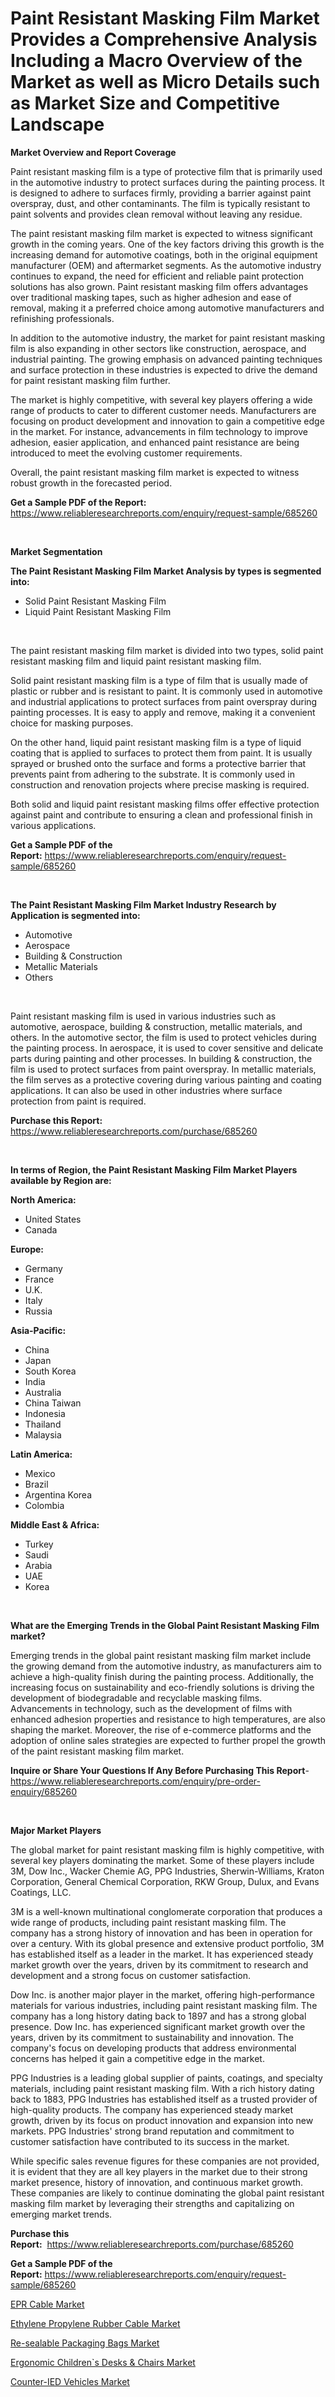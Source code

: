 <p><h1>Paint Resistant Masking Film Market Provides a Comprehensive Analysis Including a Macro Overview of the Market as well as Micro Details such as Market Size and Competitive Landscape</h1></p><p><strong>Market Overview and Report Coverage</strong></p>
<p><p>Paint resistant masking film is a type of protective film that is primarily used in the automotive industry to protect surfaces during the painting process. It is designed to adhere to surfaces firmly, providing a barrier against paint overspray, dust, and other contaminants. The film is typically resistant to paint solvents and provides clean removal without leaving any residue.</p><p>The paint resistant masking film market is expected to witness significant growth in the coming years. One of the key factors driving this growth is the increasing demand for automotive coatings, both in the original equipment manufacturer (OEM) and aftermarket segments. As the automotive industry continues to expand, the need for efficient and reliable paint protection solutions has also grown. Paint resistant masking film offers advantages over traditional masking tapes, such as higher adhesion and ease of removal, making it a preferred choice among automotive manufacturers and refinishing professionals.</p><p>In addition to the automotive industry, the market for paint resistant masking film is also expanding in other sectors like construction, aerospace, and industrial painting. The growing emphasis on advanced painting techniques and surface protection in these industries is expected to drive the demand for paint resistant masking film further.</p><p>The market is highly competitive, with several key players offering a wide range of products to cater to different customer needs. Manufacturers are focusing on product development and innovation to gain a competitive edge in the market. For instance, advancements in film technology to improve adhesion, easier application, and enhanced paint resistance are being introduced to meet the evolving customer requirements.</p><p>Overall, the paint resistant masking film market is expected to witness robust growth in the forecasted period.</p></p>
<p><strong>Get a Sample PDF of the Report:</strong> <a href="https://www.reliableresearchreports.com/enquiry/request-sample/685260">https://www.reliableresearchreports.com/enquiry/request-sample/685260</a></p>
<p>&nbsp;</p>
<p><strong>Market Segmentation</strong></p>
<p><strong>The Paint Resistant Masking Film Market Analysis by types is segmented into:</strong></p>
<p><ul><li>Solid Paint Resistant Masking Film</li><li>Liquid Paint Resistant Masking Film</li></ul></p>
<p>&nbsp;</p>
<p><p>The paint resistant masking film market is divided into two types, solid paint resistant masking film and liquid paint resistant masking film. </p><p>Solid paint resistant masking film is a type of film that is usually made of plastic or rubber and is resistant to paint. It is commonly used in automotive and industrial applications to protect surfaces from paint overspray during painting processes. It is easy to apply and remove, making it a convenient choice for masking purposes.</p><p>On the other hand, liquid paint resistant masking film is a type of liquid coating that is applied to surfaces to protect them from paint. It is usually sprayed or brushed onto the surface and forms a protective barrier that prevents paint from adhering to the substrate. It is commonly used in construction and renovation projects where precise masking is required.</p><p>Both solid and liquid paint resistant masking films offer effective protection against paint and contribute to ensuring a clean and professional finish in various applications.</p></p>
<p><strong>Get a Sample PDF of the Report:</strong>&nbsp;<a href="https://www.reliableresearchreports.com/enquiry/request-sample/685260">https://www.reliableresearchreports.com/enquiry/request-sample/685260</a></p>
<p>&nbsp;</p>
<p><strong>The Paint Resistant Masking Film Market Industry Research by Application is segmented into:</strong></p>
<p><ul><li>Automotive</li><li>Aerospace</li><li>Building & Construction</li><li>Metallic Materials</li><li>Others</li></ul></p>
<p>&nbsp;</p>
<p><p>Paint resistant masking film is used in various industries such as automotive, aerospace, building & construction, metallic materials, and others. In the automotive sector, the film is used to protect vehicles during the painting process. In aerospace, it is used to cover sensitive and delicate parts during painting and other processes. In building & construction, the film is used to protect surfaces from paint overspray. In metallic materials, the film serves as a protective covering during various painting and coating applications. It can also be used in other industries where surface protection from paint is required.</p></p>
<p><strong>Purchase this Report:</strong>&nbsp; <a href="https://www.reliableresearchreports.com/purchase/685260">https://www.reliableresearchreports.com/purchase/685260</a></p>
<p>&nbsp;</p>
<p><strong>In terms of Region, the Paint Resistant Masking Film Market Players available by Region are:</strong></p>
<p>
    <p> <strong> North America: </strong>
        <ul>
            <li>United States</li>
            <li>Canada</li>
        </ul>
        </p> 
    <p> <strong> Europe: </strong>
        <ul>
            <li>Germany</li>
            <li>France</li>
            <li>U.K.</li>
            <li>Italy</li>
            <li>Russia</li>
        </ul>
        </p> 
    <p> <strong> Asia-Pacific: </strong>
        <ul>
            <li>China</li>
            <li>Japan</li>
            <li>South Korea</li>
            <li>India</li>
            <li>Australia</li>
            <li>China Taiwan</li>
            <li>Indonesia</li>
            <li>Thailand</li>
            <li>Malaysia</li>
        </ul>
        </p> 
    <p> <strong> Latin America: </strong>
        <ul>
            <li>Mexico</li>
            <li>Brazil</li>
            <li>Argentina Korea</li>
            <li>Colombia</li>
        </ul>
        </p> 
    <p> <strong> Middle East & Africa: </strong>
        <ul>
            <li>Turkey</li>
            <li>Saudi</li>
            <li>Arabia</li>
            <li>UAE</li>
            <li>Korea</li>
        </ul>
    </p>
    </p>
<p>&nbsp;</p>
<p><strong>What are the Emerging Trends in the Global Paint Resistant Masking Film market?</strong></p>
<p><p>Emerging trends in the global paint resistant masking film market include the growing demand from the automotive industry, as manufacturers aim to achieve a high-quality finish during the painting process. Additionally, the increasing focus on sustainability and eco-friendly solutions is driving the development of biodegradable and recyclable masking films. Advancements in technology, such as the development of films with enhanced adhesion properties and resistance to high temperatures, are also shaping the market. Moreover, the rise of e-commerce platforms and the adoption of online sales strategies are expected to further propel the growth of the paint resistant masking film market.</p></p>
<p><strong>Inquire or Share Your Questions If Any Before Purchasing This Report</strong>- <a href="https://www.reliableresearchreports.com/enquiry/pre-order-enquiry/685260">https://www.reliableresearchreports.com/enquiry/pre-order-enquiry/685260</a></p>
<p>&nbsp;</p>
<p><strong>Major Market Players</strong></p>
<p><p>The global market for paint resistant masking film is highly competitive, with several key players dominating the market. Some of these players include 3M, Dow Inc., Wacker Chemie AG, PPG Industries, Sherwin-Williams, Kraton Corporation, General Chemical Corporation, RKW Group, Dulux, and Evans Coatings, LLC.</p><p>3M is a well-known multinational conglomerate corporation that produces a wide range of products, including paint resistant masking film. The company has a strong history of innovation and has been in operation for over a century. With its global presence and extensive product portfolio, 3M has established itself as a leader in the market. It has experienced steady market growth over the years, driven by its commitment to research and development and a strong focus on customer satisfaction.</p><p>Dow Inc. is another major player in the market, offering high-performance materials for various industries, including paint resistant masking film. The company has a long history dating back to 1897 and has a strong global presence. Dow Inc. has experienced significant market growth over the years, driven by its commitment to sustainability and innovation. The company's focus on developing products that address environmental concerns has helped it gain a competitive edge in the market.</p><p>PPG Industries is a leading global supplier of paints, coatings, and specialty materials, including paint resistant masking film. With a rich history dating back to 1883, PPG Industries has established itself as a trusted provider of high-quality products. The company has experienced steady market growth, driven by its focus on product innovation and expansion into new markets. PPG Industries' strong brand reputation and commitment to customer satisfaction have contributed to its success in the market.</p><p>While specific sales revenue figures for these companies are not provided, it is evident that they are all key players in the market due to their strong market presence, history of innovation, and continuous market growth. These companies are likely to continue dominating the global paint resistant masking film market by leveraging their strengths and capitalizing on emerging market trends.</p></p>
<p><strong>Purchase this Report:</strong>&nbsp;&nbsp;<a href="https://www.reliableresearchreports.com/purchase/685260">https://www.reliableresearchreports.com/purchase/685260</a></p>
<p></p>
<p><strong>Get a Sample PDF of the Report:</strong>&nbsp;<a href="https://www.reliableresearchreports.com/enquiry/request-sample/685260">https://www.reliableresearchreports.com/enquiry/request-sample/685260</a></p>
<p><p><a href="https://www.linkedin.com/pulse/epr-cable-market-size-2023-2030-global-industrial-rxjye/">EPR Cable Market</a></p><p><a href="https://www.linkedin.com/pulse/ethylene-propylene-rubber-cable-market-research-report-provides/">Ethylene Propylene Rubber Cable Market</a></p><p><a href="https://medium.com/@jamesday5g/re-sealable-packaging-bags-market-size-and-market-trends-complete-industry-overview-2023-to-2030-ed8fd492039f">Re-sealable Packaging Bags Market</a></p><p><a href="https://medium.com/@waltercruz6g/ergonomic-children-s-desks-chairs-market-focuses-on-market-share-size-and-projected-forecast-45af8b5690aa">Ergonomic Children`s Desks & Chairs Market</a></p><p><a href="https://www.linkedin.com/pulse/counter-ied-vehicles-market-share-amp-new-trends-afmhe/">Counter-IED Vehicles Market</a></p></p>